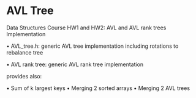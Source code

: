 # AVL Tree

Data Structures Course HW1 and HW2: AVL and AVL rank trees Implementation

• AVL_tree.h: generic AVL tree implementation including rotations to rebalance tree

• AVL rank tree: generic AVL rank tree implementation

provides also:

• Sum of k largest keys
• Merging 2 sorted arrays
• Merging 2 AVL trees

